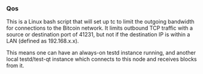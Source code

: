 ### Qos ###

This is a Linux bash script that will set up tc to limit the outgoing bandwidth for connections to the Bitcoin network. It limits outbound TCP traffic with a source or destination port of 41231, but not if the destination IP is within a LAN (defined as 192.168.x.x).

This means one can have an always-on testd instance running, and another local testd/test-qt instance which connects to this node and receives blocks from it.

